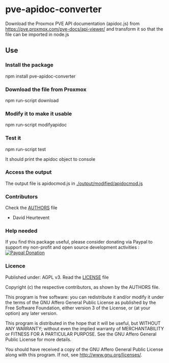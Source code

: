 # pve-apidoc-converter
Download the Proxmox PVE API documentation (apidoc.js) from https://pve.proxmox.com/pve-docs/api-viewer/ and transform it so that the file can be imported in node.js

## Use

### Install the package
npm install pve-apidoc-converter

### Download the file from Proxmox
npm run-script download

### Modify it to make it usable
npm run-script modifyapidoc

### Test it
npm run-script test

It should print the apidoc object to console

### Access the output
The output file is apidocmod.js in [./output/modified/apidocmod.js](https://github.com/dheurtev/pve-apidoc-converter/blob/main/output/modified/apidocmod.js)

### Contributors
Check the [AUTHORS](https://github.com/dheurtev/pve-apidoc-converter/blob/main/AUTHORS) file
- David Heurtevent

### Help needed
If you find this package useful, please consider donating via Paypal to support my non-profit and open source development activities :
[![Paypal Donation](https://www.paypalobjects.com/en_US/FR/i/btn/btn_donateCC_LG.gif)](https://www.paypal.com/donate?hosted_button_id=MU8N9KU6VLBME)

### Licence
Published under: AGPL v3. 
Read the [LICENSE](https://github.com/dheurtev/pve-apidoc-download/blob/main/LICENSE) file

Copyright (c) the respective contributors, as shown by the AUTHORS file.

This program is free software: you can redistribute it and/or modify
it under the terms of the GNU Affero General Public License as published
by the Free Software Foundation, either version 3 of the License, or
(at your option) any later version.

This program is distributed in the hope that it will be useful,
but WITHOUT ANY WARRANTY; without even the implied warranty of
MERCHANTABILITY or FITNESS FOR A PARTICULAR PURPOSE.  See the
GNU Affero General Public License for more details.

You should have received a copy of the GNU Affero General Public License
along with this program.  If not, see <http://www.gnu.org/licenses/>.


